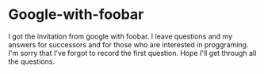 # Google-with-foobar
I got the invitation from google with foobar. I leave questions and my answers for successors and for those who are interested in proggraming. I'm sorry that I've forgot to record the first question.  Hope I'll get through all the questions.

